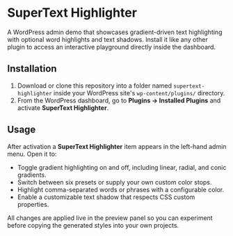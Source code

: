 # SuperText Highlighter

A WordPress admin demo that showcases gradient-driven text highlighting with optional word highlights and text shadows. Install it like any other plugin to access an interactive playground directly inside the dashboard.

## Installation

1. Download or clone this repository into a folder named `supertext-highlighter` inside your WordPress site's `wp-content/plugins/` directory.
2. From the WordPress dashboard, go to **Plugins → Installed Plugins** and activate **SuperText Highlighter**.

## Usage

After activation a **SuperText Highlighter** item appears in the left-hand admin menu. Open it to:

- Toggle gradient highlighting on and off, including linear, radial, and conic gradients.
- Switch between six presets or supply your own custom color stops.
- Highlight comma-separated words or phrases with a configurable color.
- Enable a customizable text shadow that respects CSS custom properties.

All changes are applied live in the preview panel so you can experiment before copying the generated styles into your own projects.
